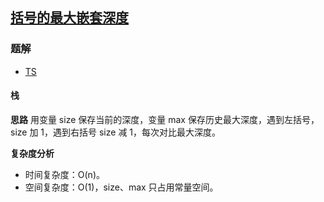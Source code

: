 ## [括号的最大嵌套深度](https://leetcode.cn/problems/maximum-nesting-depth-of-the-parentheses/)
### 题解
+ [TS](../../ts/1664/1614.ts)

#### 栈
**思路**
用变量 size 保存当前的深度，变量 max 保存历史最大深度，遇到左括号，size 加 1，遇到右括号 size 减 1，每次对比最大深度。

**复杂度分析**
+ 时间复杂度：O(n)。
+ 空间复杂度：O(1)，size、max 只占用常量空间。